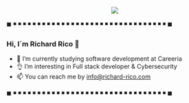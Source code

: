 <p align="center">
<img src=https://user-images.githubusercontent.com/104793974/191216102-2f6d08e4-5be1-4c87-a575-ef18b16fd227.png>
</p>


◼   ◾    ◾   ◾   ◾   ◾   ◾   ◾   ◾   ◾    ◾   ◾   ◾   ◾   ◾   ◾   ◾   ◾   ◾   ◾   ◾   ◾   ◾   ◾   ◾   ◾    ◾   ◾   ◾   ◾   ◾   ◾   ◾ ◼
### Hi, I´m Richard Rico 👋

- 🌱 I’m currently studying software development at Careeria 
- 👌  I’m interesting in Full stack developer & Cybersecurity
- 📫 You can reach me by info@richard-rico.com

◼   ◾    ◾   ◾   ◾   ◾   ◾   ◾   ◾   ◾    ◾   ◾   ◾   ◾   ◾   ◾   ◾   ◾   ◾   ◾   ◾   ◾   ◾   ◾   ◾   ◾    ◾   ◾   ◾   ◾   ◾   ◾   ◾ ◼
